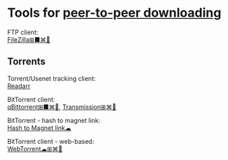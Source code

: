 
# Tools for [peer-to-peer downloading](https://trendless.tech/torrent/)

FTP client:  
[FileZilla⊞■⌘🐧](https://filezilla-project.org/)

## Torrents

Torrent/Usenet tracking client:  
[Readarr](https://readarr.com/)

BitTorrent client:  
[qBittorrent⊞■⌘🐧](https://www.qbittorrent.org/),
[Transmission⊞⌘🐧](https://transmissionbt.com/)

BitTorrent - hash to magnet link:  
[Hash to Magnet link☁](https://www.hashtomagnet.com/)

BitTorrent client - web-based:  
[WebTorrent☁⊞⌘🐧](https://webtorrent.io/)

